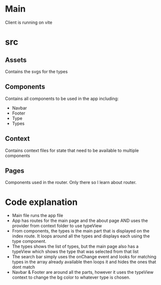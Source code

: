 # Main

Client is running on vite

# src

## Assets

Contains the svgs for the types

## Components

Contains all components to be used in the app including:

- Navbar
- Footer
- Type
- Types

## Context

Contains context files for state that need to be available to multiple components

## Pages

Components used in the router. Only there so I learn about router.

# Code explanation

- Main file runs the app file
- App has routes for the main page and the about page AND uses the provider from context folder to use typeView
- From components, the types is the main part that is displayed on the index route. It loops around all the types and displays each using the type component.
- The types shows the list of types, but the main page also has a typeView which shows the type that was selected from that list
- The search bar simply uses the onChange event and looks for matching types in the array already available then loops it and hides the ones that dont match
- Navbar & Footer are around all the parts, however it uses the typeView context to change the bg color to whatever type is chosen.
